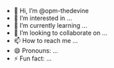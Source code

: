 - 👋 Hi, I’m @opm-thedevine
- 👀 I’m interested in ...
- 🌱 I’m currently learning ...
- 💞️ I’m looking to collaborate on ...
- 📫 How to reach me ...
- 😄 Pronouns: ...
- ⚡ Fun fact: ...

<!---
opm-thedevine/opm-thedevine is a ✨ special ✨ repository because its `README.md` (this file) appears on your GitHub profile.
You can click the Preview link to take a look at your changes.
--->
